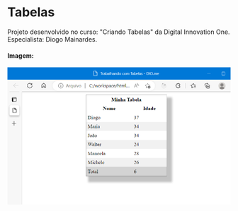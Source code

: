 # Tabelas

Projeto desenvolvido no curso: "Criando Tabelas" da Digital Innovation One.  Especialista: Diogo Mainardes.


#### Imagem:

<img src=".\img\tabela.png"  />

